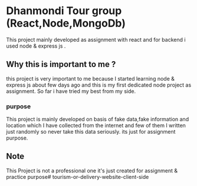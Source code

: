# Dhanmondi Tour group (React,Node,MongoDb) 
This project mainly developed as assignment with react and for backend i used node & express js .

## Why this is important to me ? 
this project is very important to me because I started learning node & express js about few days ago and this is my first dedicated node  project as assignment.
So far i have tried my best from my side.

### purpose

This project is mainly developed on basis of fake data,fake information and location which I have collected from the internet and few of them I written just randomly so never take this data seriously. its just for assignment purpose.



## Note
This Project is not a professional one it's just created for assignment & practice purpose# tourism-or-delivery-website-client-side
